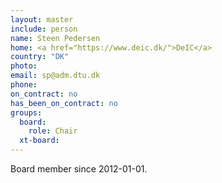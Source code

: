 ```yaml
---
layout: master
include: person
name: Steen Pedersen
home: <a href="https://www.deic.dk/">DeIC</a>
country: "DK"
photo:
email: sp@adm.dtu.dk
phone:
on_contract: no
has_been_on_contract: no
groups:
  board:
    role: Chair
  xt-board:
---
```

Board member since 2012-01-01.
